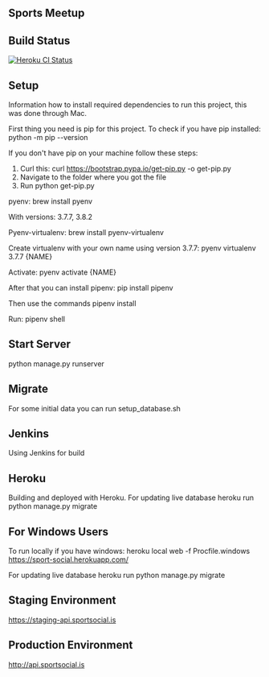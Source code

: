 ## Sports Meetup

## Build Status
[![Heroku CI Status](https://heroku-ci-badge-app.herokuapp.com/last.svg)](https://dashboard.heroku.com/pipelines/b2b69ac6-0860-413d-af8f-efdf96c680ee/tests)


## Setup
Information how to install required dependencies to run this project, this was done through Mac.

First thing you need is pip for this project.
To check if you have pip installed:
python -m pip --version

If you don't have pip on your machine follow these steps:

1. Curl this: curl https://bootstrap.pypa.io/get-pip.py -o get-pip.py
2. Navigate to the folder where you got the file
3. Run python get-pip.py

pyenv:
brew install pyenv

With versions: 3.7.7, 3.8.2

Pyenv-virtualenv:
brew install pyenv-virtualenv

Create virtualenv with your own name using version 3.7.7:
pyenv virtualenv 3.7.7 {NAME}

Activate:
pyenv activate {NAME}

After that you can install pipenv:
pip install pipenv

Then use the commands
pipenv install

Run:
pipenv shell


## Start Server
python manage.py runserver

## Migrate
For some initial data you can run setup_database.sh


## Jenkins
Using Jenkins for build

## Heroku
Building and deployed with Heroku.
For updating live database 
heroku run python manage.py migrate


## For Windows Users

To run locally if you have windows:
heroku local web -f Procfile.windows
https://sport-social.herokuapp.com/

For updating live database 
heroku run python manage.py migrate

## Staging Environment
https://staging-api.sportsocial.is

## Production Environment
http://api.sportsocial.is
